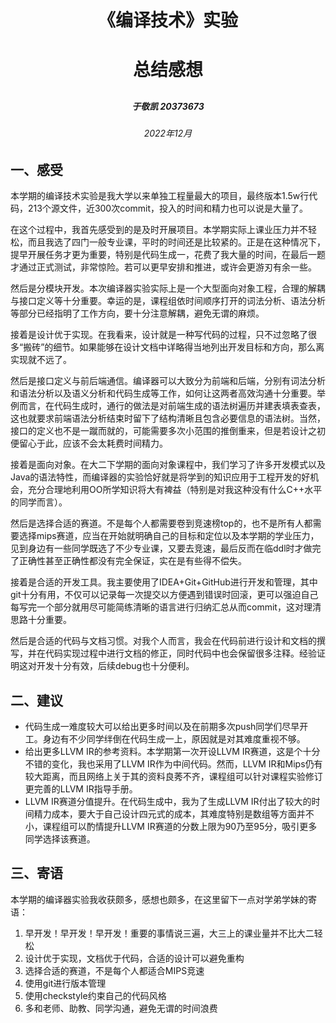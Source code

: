 <h1>
    <div align = "center">《编译技术》实验</div>
</h1>
<h1>
    <div align = "center">总结感想</div>
</h1>




<h2>
    <div align = "center"></div>
</h2>




























<h5>
    <div align = "center">于敬凯 20373673</div>
</h5>













<h6>
    <div align = "center">2022年12月</div>
</h6>
<div STYLE="page-break-after: always;"></div>



## 一、感受

本学期的编译技术实验是我大学以来单独工程量最大的项目，最终版本1.5w行代码，213个源文件，近300次commit，投入的时间和精力也可以说是大量了。

在这个过程中，我首先感受到的是及时开展项目。本学期实际上课业压力并不轻松，而且我选了四门一般专业课，平时的时间还是比较紧的。正是在这种情况下，提早开展任务才更为重要，特别是代码生成一，花费了我大量的时间，在最后一题才通过正式测试，非常惊险。若可以更早安排和推进，或许会更游刃有余一些。

然后是分模块开发。本次编译器实验实际上是一个大型面向对象工程，合理的解耦与接口定义等十分重要。幸运的是，课程组依时间顺序打开的词法分析、语法分析等部分已经指明了工作方向，要十分注意解耦，避免无谓的麻烦。

接着是设计优于实现。在我看来，设计就是一种写代码的过程，只不过忽略了很多“搬砖”的细节。如果能够在设计文档中详略得当地列出开发目标和方向，那么离实现就不远了。

然后是接口定义与前后端通信。编译器可以大致分为前端和后端，分别有词法分析和语法分析以及语义分析和代码生成等工作，如何让这两者高效沟通十分重要。举例而言，在代码生成时，通行的做法是对前端生成的语法树遍历并建表填表查表，这也就要求前端语法分析结束时留下了结构清晰且包含必要信息的语法树。当然，接口的定义也不是一蹴而就的，可能需要多次小范围的推倒重来，但是若设计之初便留心于此，应该不会太耗费时间精力。

接着是面向对象。在大二下学期的面向对象课程中，我们学习了许多开发模式以及Java的语法特性，而编译器的实验恰好就是将学到的知识应用于工程开发的好机会，充分合理地利用OO所学知识将大有裨益（特别是对我这种没有什么C++水平的同学而言）。

然后是选择合适的赛道。不是每个人都需要卷到竞速榜top的，也不是所有人都需要选择mips赛道，应当在开始就明确自己的目标和定位以及本学期的学业压力，见到身边有一些同学既选了不少专业课，又要去竞速，最后反而在临ddl时才做完了正确性甚至正确性都没有完全保证，实在是有些得不偿失。

接着是合适的开发工具。我主要使用了IDEA+Git+GitHub进行开发和管理，其中git十分有用，不仅可以记录每一次提交以方便遇到错误时回滚，更可以强迫自己每写完一个部分就用尽可能简练清晰的语言进行归纳汇总从而commit，这对理清思路十分重要。

然后是合适的代码与文档习惯。对我个人而言，我会在代码前进行设计和文档的撰写，并在代码实现过程中进行文档的修正，同时代码中也会保留很多注释。经验证明这对开发十分有效，后续debug也十分便利。

## 二、建议

- 代码生成一难度较大可以给出更多时间以及在前期多次push同学们尽早开工。身边有不少同学绊倒在代码生成一上，原因就是对其难度重视不够。
- 给出更多LLVM IR的参考资料。本学期第一次开设LLVM IR赛道，这是个十分不错的变化，我也采用了LLVM IR作为中间代码。然而，LLVM IR和Mips仍有较大距离，而且网络上关于其的资料良莠不齐，课程组可以针对课程实验修订更完善的LLVM IR指导手册。
- LLVM IR赛道分值提升。在代码生成中，我为了生成LLVM IR付出了较大的时间精力成本，要大于自己设计四元式的成本，其难度特别是数组等方面并不小，课程组可以酌情提升LLVM IR赛道的分数上限为90乃至95分，吸引更多同学选择该赛道。

## 三、寄语

本学期的编译器实验我收获颇多，感想也颇多，在这里留下一点对学弟学妹的寄语：

1. 早开发！早开发！早开发！重要的事情说三遍，大三上的课业量并不比大二轻松
2. 设计优于实现，文档优于代码，合适的设计可以避免重构
3. 选择合适的赛道，不是每个人都适合MIPS竞速
4. 使用git进行版本管理
5. 使用checkstyle约束自己的代码风格
6. 多和老师、助教、同学沟通，避免无谓的时间浪费
